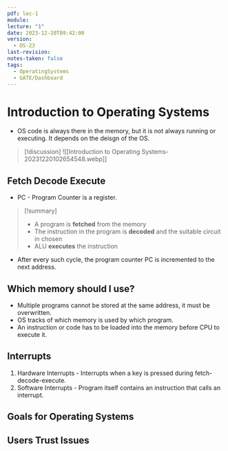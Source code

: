 ```yaml
---
pdf: lec-1
module: 
lecture: "1"
date: 2023-12-20T09:42:00
version:
  - OS-23
last-revision: 
notes-taken: false
tags:
  - OperatingSystems
  - GATE/Dashboard
---
```

# Introduction to Operating Systems

- OS code is always there in the memory, but it is not always running or executing. It depends on the deisgn of the OS.

> [!discussion] 
> ![[Introduction to Operating Systems-20231220102654548.webp]]


## Fetch Decode Execute

- PC - Program Counter is a register.

> [!summary] 
> - A program is **fetched** from the memory
> - The instruction in the program is **decoded** and the suitable circuit in chosen
> - ALU **executes** the instruction

- After every such cycle, the program counter PC is incremented to the next address.

## Which memory should I use?
- Multiple programs cannot be stored at the same address, it must be overwritten.
- OS tracks of which memory is used by which program.
- An instruction or code has to be loaded into the memory before CPU to execute it.

## Interrupts

1. Hardware Interrupts - Interrupts when a key is pressed during fetch-decode-execute.
2. Software Interrupts - Program itself contains an instruction that calls an interrupt.

## Goals for Operating Systems


## Users Trust Issues
